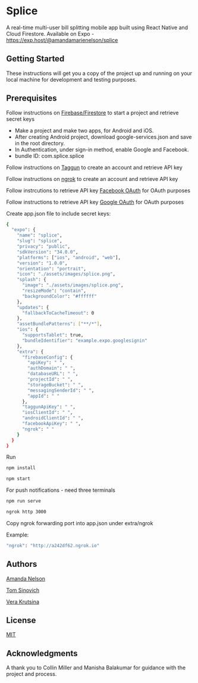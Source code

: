 
# Splice
A real-time multi-user bill splitting mobile app built using React Native and Cloud Firestore.
Available on Expo - https://exp.host/@amandamarienelson/splice

## Getting Started
These instructions will get you a copy of the project up and running on your local machine for development and testing purposes. 

## Prerequisites

Follow instructions on [Firebase/Firestore](https://firebase.google.com/docs/firestore) to start a project and retrieve secret keys

- Make a project and make two apps, for Android and iOS.
- After creating Android project, download google-services.json and save in the root directory. 
- In Authentication, under sign-in method, enable Google and Facebook. 
- bundle ID: com.splice.splice


Follow instructions on [Taggun](https://www.taggun.io) to create an account and retrieve API key 

Follow instructions on [ngrok](https://ngrok.com/) to create an account and retrieve API key 

Follow instrcutions to retrieve API key [Facebook OAuth](https://developers.facebook.com/docs/facebook-login/web/) for OAuth purposes 

Follow instructions to retrieve API key [Google OAuth](https://developers.google.com/actions/identity/google-sign-in-oauth) for OAuth purposes 


Create app.json file to include secret keys: 


```bash
{
  "expo": {
    "name": "splice",
    "slug": "splice",
    "privacy": "public",
    "sdkVersion": "34.0.0",
    "platforms": ["ios", "android", "web"],
    "version": "1.0.0",
    "orientation": "portrait",
    "icon": "./assets/images/splice.png",
    "splash": {
      "image": "./assets/images/splice.png",
      "resizeMode": "contain",
      "backgroundColor": "#ffffff"
    },
    "updates": {
      "fallbackToCacheTimeout": 0
    },
    "assetBundlePatterns": ["**/*"],
    "ios": {
      "supportsTablet": true,
      "bundleIdentifier": "example.expo.googlesignin"
    },
    "extra": {
      "firebaseConfig": {
        "apiKey": " ",
        "authDomain": " ",
        "databaseURL": " ",
        "projectId": " ",
        "storageBucket": " ",
        "messagingSenderId": " ",
        "appId": " "
      },
      "taggunApiKey": " ",
      "iosClientId": " ",
      "androidClientId": " ",
      "facebookApiKey": " ",
      "ngrok": " "
    }
  }
}
```


Run 

```bash
npm install
```

```bash
npm start
```

For push notifications - need three terminals 


```bash
npm run serve 
```

```bash
ngrok http 3000  
```
Copy ngrok forwarding port into app.json under extra/ngrok

Example: 

```bash
"ngrok": "http://a242df62.ngrok.io"  
```


## Authors
[Amanda Nelson](https://github.com/anelson0828)

[Tom Sinovich](https://github.com/TomSinovich) 

[Vera Krutsina](https://github.com/vkrutsina) 

## License
[MIT](https://choosealicense.com/licenses/mit/)

## Acknowledgments
A thank you to Collin Miller and Manisha Balakumar for guidance with the project and process. 
